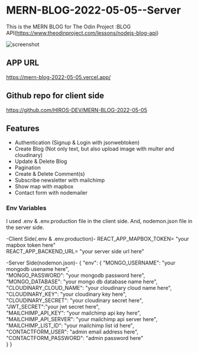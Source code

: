 # MERN-BLOG-2022-05-05--Server

This is the MERN BLOG for The Odin Project :BLOG API(https://www.theodinproject.com/lessons/nodejs-blog-api) 

![screenshot](https://res.cloudinary.com/dcuaa601z/image/upload/v1651733206/MERN-BLOG/screen_cazwk1.png)

## APP URL
https://mern-blog-2022-05-05.vercel.app/

## Github repo for client side
https://github.com/HIROS-DEV/MERN-BLOG-2022-05-05

## Features

- Authentication (Signup & Login with jsonwebtoken)
- Create Blog (Not only text, but also upload image with multer and cloudinary)
- Update & Delete Blog
- Pagination
- Create & Delete Comment(s)
- Subscribe newsletter with mailchimp
- Show map with mapbox
- Contact form with nodemailer

### Env Variables

I used .env & .env.production file in the client side.
And, nodemon.json file in the server side.

-Client Side(.env & .env.production)-
REACT_APP_MAPBOX_TOKEN= "your mapbox token here" <br/>
REACT_APP_BACKEND_URL= "your server side url here" <br/>

-Server Side(nodemon.json)-
{
    "env": {
        "MONGO_USERNAME": "your mongodb usename here", <br/>
        "MONGO_PASSWORD": "your mongodb password here", <br/>
        "MONGO_DATABASE": "your mongo db database name here", <br/>
        "CLOUDINARY_CLOUD_NAME": "your cloudinary cloud name here", <br/>
        "CLOUDINARY_KEY": "your cloudinary key here", <br/>
        "CLOUDINARY_SECRET": "your cloudinary secret here", <br/>
        "JWT_SECRET":"your jwt secret here", <br/>
        "MAILCHIMP_API_KEY": "your mailchimp api key here", <br/>
        "MAILCHIMP_API_SERVER": "your mailchimp api server here", <br/>
        "MAILCHIMP_LIST_ID": "your mailchimp list id here", <br/>
        "CONTACTFORM_USER": "admin email address here", <br/>
        "CONTACTFORM_PASSWORD": "admin password here" <br/>
    }
}

